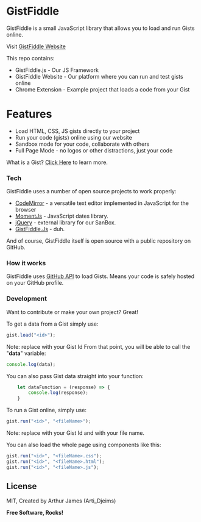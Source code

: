 # GistFiddle

GistFiddle is a small JavaScript library that allows you to load and run Gists online.

Visit [GistFiddle Website](http://gistfiddle.online/)

This repo contains:
  - GistFiddle.js - Our JS Framework
  - GistFiddle Website - Our platform where you can run and test gists online
  - Chrome Extension - Example project that loads a code from  your Gist

# Features

  - Load HTML, CSS, JS gists directly to your project
  - Run your code (gists) online using our website
  - Sandbox mode for your code, collaborate with others
  - Full Page Mode - no logos or other distractions, just your code


What is a Gist? [Click Here](https://help.github.com/articles/about-gists/) to learn more.

### Tech

GistFiddle uses a number of open source projects to work properly:

* [CodeMirror] - a versatile text editor implemented in JavaScript for the browser
* [MomentJs] - JavaScript dates library.
* [jQuery] - external library for our SanBox.
* [GistFiddle.Js] - duh.

And of course, GistFiddle itself is open source with a public repository
on GitHub.

### How it works

GistFiddle uses [GitHub API](https://developer.github.com/v3/gists/) to load Gists. 
Means your code is safely hosted on your GitHub profile.

### Development

Want to contribute or make your own project? Great!

To get a data from a Gist simply use:
```javascript
gist.load("<id>");
```
Note: replace **<id>** with your Gist Id
From that point, you will be able to call the "**data**" variable:

```javascript
console.log(data);
```

You can also pass Gist data straight into your function:
```javascript
    let dataFunction = (response) => {
        console.log(response);
    }
```


To run a Gist online, simply use:

```javascript
gist.run("<id>", "<fileName>");
```
Note: replace **<id>** with your Gist Id and **<fileName>** with your file name.

You can also load the whole page using components like this:

```javascript
gist.run("<id>", "<fileName>.css");
gist.run("<id>", "<fileName>.html");
gist.run("<id>", "<fileName>.js");
```

License
----

MIT, Created by Arthur James (Arti_Djeims)


**Free Software, Rocks!**

[//]: # (These are reference links used in the body of this note and get stripped out when the markdown processor does its job. There is no need to format nicely because it shouldn't be seen. Thanks SO - http://stackoverflow.com/questions/4823468/store-comments-in-markdown-syntax)


   [GistFiddle.Js]: <#>
   [jQuery]: <http://jquery.com>
   [CodeMirror]: <https://codemirror.net>
   [MomentJs]: <http://momentjs.com>


